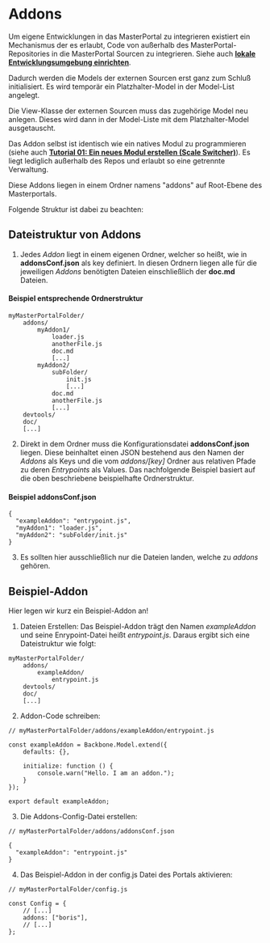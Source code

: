 # Addons #

Um eigene Entwicklungen in das MasterPortal zu integrieren existiert ein Mechanismus der es erlaubt, Code von außerhalb des MasterPortal-Repositories in die MasterPortal Sourcen zu integrieren. Siehe auch **[lokale Entwicklungsumgebung einrichten](setup-dev.md)**.

Dadurch werden die Models der externen Sourcen erst ganz zum Schluß initialisiert. Es wird temporär ein Platzhalter-Model in der Model-List angelegt.

Die View-Klasse der externen Sourcen muss das zugehörige Model neu anlegen. Dieses wird dann in der Model-Liste mit dem Platzhalter-Model ausgetauscht.

Das Addon selbst ist identisch wie ein natives Modul zu programmieren (siehe auch **[Tutorial 01: Ein neues Modul erstellen (Scale Switcher)](02_tutorial_new_module_scale_switcher.md)**). Es liegt lediglich außerhalb des Repos und erlaubt so eine getrennte Verwaltung.

Diese Addons liegen in einem Ordner namens "addons" auf Root-Ebene des Masterportals.

Folgende Struktur ist dabei zu beachten:

## Dateistruktur von Addons ##

1. Jedes *Addon* liegt in einem eigenen Ordner, welcher so heißt, wie in **addonsConf.json** als key definiert. In diesen Ordnern liegen alle für die jeweiligen *Addons* benötigten Dateien einschließlich der **doc.md** Dateien.

#### Beispiel entsprechende Ordnerstruktur ####
```
myMasterPortalFolder/
    addons/
        myAddon1/
            loader.js
            anotherFile.js
            doc.md
            [...]
        myAddon2/
            subFolder/
                init.js
                [...]
            doc.md
            anotherFile.js
            [...]
    devtools/
    doc/
    [...]
```

2. Direkt in dem Ordner muss die Konfigurationsdatei **addonsConf.json** liegen. Diese beinhaltet einen JSON bestehend aus den Namen der *Addons* als Keys und die vom *addons/[key]* Ordner aus relativen Pfade zu deren *Entrypoints* als Values. Das nachfolgende Beispiel basiert auf die oben beschriebene beispielhafte Ordnerstruktur.

#### Beispiel **addonsConf.json** ####
```
{
  "exampleAddon": "entrypoint.js",
  "myAddon1": "loader.js",
  "myAddon2": "subFolder/init.js"
}
```

3. Es sollten hier ausschließlich nur die Dateien landen, welche zu *addons* gehören.

## Beispiel-Addon ##

Hier legen wir kurz ein Beispiel-Addon an!

1. Dateien Erstellen: Das Beispiel-Addon trägt den Namen *exampleAddon* und seine Enrypoint-Datei heißt *entrypoint.js*. Daraus ergibt sich eine Dateistruktur wie folgt:

```
myMasterPortalFolder/
    addons/
        exampleAddon/
            entrypoint.js
    devtools/
    doc/
    [...]
```

2. Addon-Code schreiben:

```
// myMasterPortalFolder/addons/exampleAddon/entrypoint.js

const exampleAddon = Backbone.Model.extend({
    defaults: {},

    initialize: function () {
        console.warn("Hello. I am an addon.");
    }
});

export default exampleAddon;
```

3. Die Addons-Config-Datei erstellen:

```
// myMasterPortalFolder/addons/addonsConf.json

{
  "exampleAddon": "entrypoint.js"
}
```

4. Das Beispiel-Addon in der config.js Datei des Portals aktivieren:
```
// myMasterPortalFolder/config.js

const Config = {
    // [...]
    addons: ["boris"],
    // [...]
};
```



